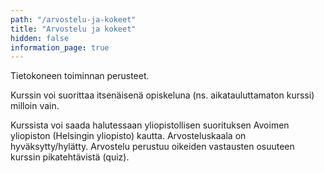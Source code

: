 ```yaml
---
path: "/arvostelu-ja-kokeet"
title: "Arvostelu ja kokeet"
hidden: false
information_page: true
---
```


Tietokoneen toiminnan perusteet. 

Kurssin voi suorittaa itsenäisenä opiskeluna (ns. aikatauluttamaton kurssi) milloin vain. 

Kurssista voi saada halutessaan yliopistollisen suorituksen Avoimen yliopiston (Helsingin yliopisto) kautta. Arvosteluskaala on hyväksytty/hylätty. Arvostelu perustuu oikeiden vastausten osuuteen kurssin pikatehtävistä (quiz).
